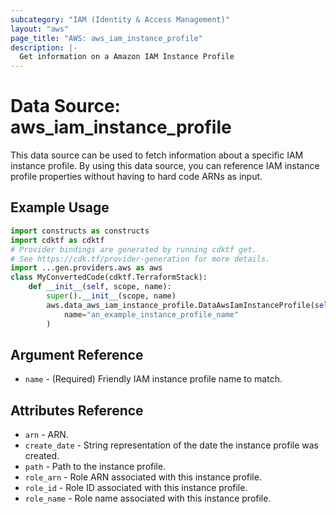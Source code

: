 ```yaml
---
subcategory: "IAM (Identity & Access Management)"
layout: "aws"
page_title: "AWS: aws_iam_instance_profile"
description: |-
  Get information on a Amazon IAM Instance Profile
---
```


# Data Source: aws_iam_instance_profile

This data source can be used to fetch information about a specific
IAM instance profile. By using this data source, you can reference IAM
instance profile properties without having to hard code ARNs as input.

## Example Usage

```python
import constructs as constructs
import cdktf as cdktf
# Provider bindings are generated by running cdktf get.
# See https://cdk.tf/provider-generation for more details.
import ...gen.providers.aws as aws
class MyConvertedCode(cdktf.TerraformStack):
    def __init__(self, scope, name):
        super().__init__(scope, name)
        aws.data_aws_iam_instance_profile.DataAwsIamInstanceProfile(self, "example",
            name="an_example_instance_profile_name"
        )
```

## Argument Reference

* `name` - (Required) Friendly IAM instance profile name to match.

## Attributes Reference

* `arn` - ARN.
* `create_date` - String representation of the date the instance profile was created.
* `path` - Path to the instance profile.
* `role_arn` - Role ARN associated with this instance profile.
* `role_id` - Role ID associated with this instance profile.
* `role_name` - Role name associated with this instance profile.

<!-- cache-key: cdktf-0.17.0-pre.15 input-679df957a6c71178896652207105e39ebd60bf229a7730be6d23054cf9a12f36 -->